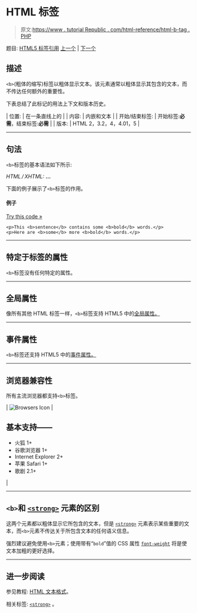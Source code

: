 # HTML **标签**

> 原文:[https://www . tutorial Republic . com/html-reference/html-b-tag . PHP](https://www.tutorialrepublic.com/html-reference/html-b-tag.php)

题目: [HTML5 标签引用](html5-tags.php) [上一个](html5-audio-tag.php) | [下一个](html-base-tag.php)

## 描述

`<b>`(粗体的缩写)标签以粗体显示文本。该元素通常以粗体显示其包含的文本，而不传达任何额外的重要性。

下表总结了此标记的用法上下文和版本历史。

| 位置: | 在一条直线上的 |
| 内容: | 内嵌和文本 |
| 开始/结束标签: | 开始标签:**必需**，结束标签:**必需** |
| 版本: | HTML 2，3.2，4，4.01，5 |

* * *

## 句法

`<b>`标签的基本语法如下所示:

*HTML / XHTML:* <b> ... </b>

下面的例子展示了`<b>`标签的作用。

#### 例子

[Try this code »](../codelab.php?topic=html&file=b-tag "Try this code using online Editor")

```
<p>This <b>sentence</b> contains some <b>bold</b> words.</p>
<p>Here are <b>some</b> more <b>bold</b> words.</p>
```

* * *

## 特定于标签的属性

`<b>`标签没有任何特定的属性。

* * *

## 全局属性

像所有其他 HTML 标签一样，`<b>`标签支持 HTML5 中的[全局属性。](html5-global-attributes.php)

* * *

## 事件属性

`<b>`标签还支持 HTML5 中的[事件属性。](html5-event-attributes.php)

* * *

## 浏览器兼容性

所有主流浏览器都支持`<b>`标签。

| ![Browsers Icon](../Images/e9331123c77668c1832e541c2fca1002.png) | 

## 基本支持——

*   火狐 1+
*   谷歌浏览器 1+
*   Internet Explorer 2+
*   苹果 Safari 1+
*   歌剧 2.1+

 |

* * *

## `<b>`和 [`<strong>`](html-strong-tag.php) 元素的区别

这两个元素都以粗体显示它所包含的文本，但是 [`<strong>`](html-strong-tag.php) 元素表示某些重要的文本，而`<b>`元素不传达关于所包含文本的任何语义信息。

强烈建议避免使用`<b>`元素；使用带有“`bold`”值的 CSS 属性 [`font-weight`](../css-reference/css-font-weight-property.php) 将是使文本加粗的更好选择。

* * *

## 进一步阅读

参见教程: [HTML 文本格式](../html-tutorial/html-text-formatting.php)。

相关标签: [`<strong>`](html-strong-tag.php) 。